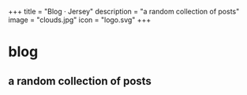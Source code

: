 +++
title = "Blog · Jersey"
description = "a random collection of posts"
image = "clouds.jpg"
icon = "logo.svg"
+++

<div class="blogheader" style="background-image: url('/assets/clouds.jpg');"><div>

# blog

## a random collection of posts

</div></div>
